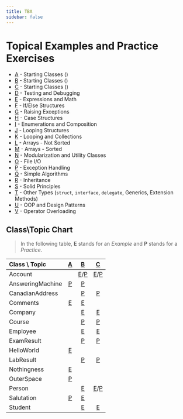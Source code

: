 ```yaml
---
title: TBA
sidebar: false
---
```

# Topical Examples and Practice Exercises

- [A](A/) - Starting Classes ()
- [B](B/) - Starting Classes ()
- [C](C/) - Starting Classes ()
- [D](D/) - Testing and Debugging
- [E](E/) - Expressions and Math
- [F](F/) - If/Else Structures
- [G](G/) - Raising Exceptions
- [H](H/) - Case Structures
- [I](I/) - Enumerations and Composition
- [J](J/) - Looping Structures
- [K](K/) - Looping and Collections
- [L](L/) - Arrays - Not Sorted
- [M](M/) - Arrays - Sorted
- [N](N/) - Modularization and Utility Classes
- [O](O/) - File I/O
- [P](P/) - Exception Handling
- [Q](Q/) - Simple Algorithms
- [R](R/) - Inheritance
- [S](S/) - Solid Principles
- [T](T/) - Other Types (`struct`, `interface`, `delegate`, Generics, Extension Methods)
- [U](U/) - OOP and Design Patterns
- [V](V/) - Operator Overloading

## Class\Topic Chart

> In the following table, **E** stands for an *Example* and **P** stands for a *Practice*.

| Class \ Topic | [A](A/) | [B](B/) | [C](C/) |
|:--------------|:-------:|:-------:|:-------:|
| Account | | [E](B/Examples/Account.md)/[P](B/Practice/Account.md) | [E](C/Examples/Account.md)/[P](C/Practice/Account.md) |
| AnsweringMachine | [P](A/Practice/AnsweringMachine.md) | [P](B/Practice/AnsweringMachine.md) | |
| CanadianAddress | | [P](B/Practice/CanadianAddress.md) | [P](C/Practice/CanadianAddress.md) |
| Comments | [E](A/Examples/Comments.md) | [E](B/Examples/Comments.md) | |
| Company | | [E](B/Examples/Employee.md) | [E](B/Examples/Company.md) |
| Course | | [P](B/Practice/Course.md) | [P](C/Practice/Course.md) |
| Employee | | [E](B/Examples/Employee.md) | [E](B/Examples/Company.md) |
| ExamResult | | [P](B/Practice/ExamResult.md) | [P](C/Practice/ExamResult.md) |
| HelloWorld | [E](A/Examples/HelloWorld.md) | | |
| LabResult | | [P](B/Practice/LabResult.md) | [P](C/Practice/LabResult.md) |
| Nothingness | [E](A/Examples/Nothingness.md) | | |
| OuterSpace | [P](A/Practice/OuterSpace.md) | | |
| Person | | [E](B/Examples/Person.md) | [E](C/Examples/Person.md)/[P](C/Practice/Person.md) |
| Salutation | [P](A/Practice/Salutation.md) | [E](B/Examples/Salutation.md) | |
| Student | | [E](B/Examples/Student.md) | [E](C/Examples/Student.md) |



<!--
[E](/Examples/.md "Example")
[P](/Practice/.md "Practice")
-->